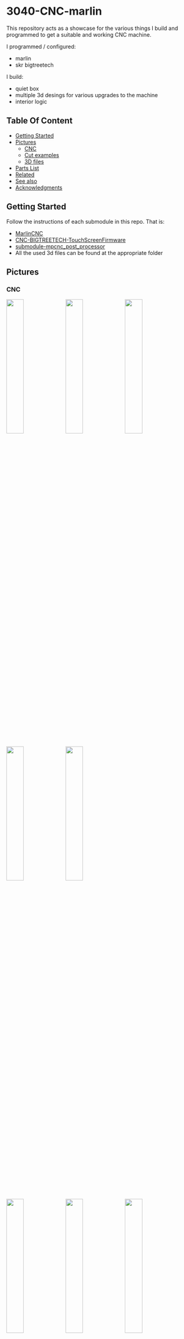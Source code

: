 # 3040-CNC-marlin
This repository acts as a showcase for the various things I build and programmed to get a suitable and working CNC machine.

I programmed / configured:
- marlin
- skr bigtreetech

I build:
- quiet box
- multiple 3d desings for various upgrades to the machine
- interior logic


## Table Of Content

- [Getting Started](#getting-started)
- [Pictures](#pictures)
    - [CNC](#cnc)
    - [Cut examples](#cut-examples)
    - [3D files](#3d-files)
- [Parts List](#parts-list)
- [Related](#related)
- [See also](#see-also)
- [Acknowledgments](#acknowledgments)

## Getting Started

Follow the instructions of each submodule in this repo. That is:
* [MarlinCNC](https://github.com/thob97/MarlinCNC) 
* [CNC-BIGTREETECH-TouchScreenFirmware ](https://github.com/thob97/CNC-BIGTREETECH-TouchScreenFirmware)
* [submodule-mpcnc_post_processor](https://github.com/thob97/submodule-mpcnc_post_processor)
* All the used 3d files can be found at the appropriate folder

## Pictures

### CNC
<p float="left">
    <img src="./pictures/0_1.jpeg"  width="30%" height="30%">
    <img src="./pictures/0_2.jpeg"  width="30%" height="30%">
    <img src="./pictures/0_3.jpeg"  width="30%" height="30%">
    <img src="./pictures/0_4.jpeg"  width="30%" height="30%">
    <img src="./pictures/0_5.jpeg"  width="30%" height="30%">
</p>
<p float="left">
    <img src="./pictures/1_1.jpeg"  width="30%" height="30%">
    <img src="./pictures/1_2.jpeg"  width="30%" height="30%">
    <img src="./pictures/1_3.jpeg"  width="30%" height="30%">
    <img src="./pictures/1_4.jpeg"  width="30%" height="30%">
    <img src="./pictures/1_5.jpeg"  width="30%" height="30%">
    <img src="./pictures/1_6.jpeg"  width="30%" height="30%">
    <img src="./pictures/1_7.jpeg"  width="30%" height="30%">
</p>
<p float="left">
    <img src="./pictures/2_1.jpeg"  width="30%" height="30%">
    <img src="./pictures/2_2.jpeg"  width="30%" height="30%">
    <img src="./pictures/2_3.jpeg"  width="30%" height="30%">
    <img src="./pictures/2_4.jpeg"  width="30%" height="30%">
    <img src="./pictures/2_5.jpeg"  width="30%" height="30%">
    <img src="./pictures/2_6.jpeg"  width="30%" height="30%">
    <img src="./pictures/2_7.jpeg"  width="30%" height="30%">
    <img src="./pictures/2_8.jpeg"  width="30%" height="30%">
</p>
<p float="left">
    <img src="./pictures/3_1.jpeg"  width="30%" height="30%">
    <img src="./pictures/3_2.jpeg"  width="30%" height="30%">
    <img src="./pictures/3_3.jpeg"  width="30%" height="30%">
    <img src="./pictures/3_4.jpeg"  width="30%" height="30%">
</p>


### Cut examples
<p float="left">
    <img src="./pictures/4_1.jpeg"  width="30%" height="30%">
</p>
<p float="left">
    <img src="./pictures/5_1.JPG"  width="30%" height="30%">
    <img src="./pictures/5_2.JPG"  width="30%" height="30%">
    <img src="./pictures/5_3.JPG"  width="30%" height="30%">
    <img src="./pictures/5_4.JPG"  width="30%" height="30%">
</p>
<p float="left">
    <img src="./pictures/6_1.JPG"  width="30%" height="30%">
    <img src="./pictures/6_2.JPG"  width="30%" height="30%">
    <img src="./pictures/6_3.JPG"  width="30%" height="30%">
</p>
<p float="left">
    <img src="./pictures/7_1.jpg"  width="30%" height="30%">
    <img src="./pictures/7_2.jpg"  width="30%" height="30%">
    <img src="./pictures/7_3.jpg"  width="30%" height="30%">
</p>
<p float="left">
    <img src="./pictures/dog1.jpeg"  width="30%" height="25%">
    <img src="./pictures/dog2.jpeg"  width="30%" height="25%">
    <img src="./pictures/dog3.jpeg"  width="30%" height="25%">
</p>

### 3D files
<p float="left">
    <img src="./pictures/3d_pics/1.PNG"  width="30%" height="25%">
    <img src="./pictures/3d_pics/2.PNG"  width="30%" height="25%">
    <img src="./pictures/3d_pics/3.PNG"  width="30%" height="25%">
    <img src="./pictures/3d_pics/4.PNG"  width="30%" height="25%">
    <img src="./pictures/3d_pics/5.PNG"  width="30%" height="25%">
    <img src="./pictures/3d_pics/6.PNG"  width="30%" height="25%">
    <img src="./pictures/3d_pics/7.PNG"  width="30%" height="25%">
    <img src="./pictures/3d_pics/8.PNG"  width="30%" height="25%">
    <img src="./pictures/3d_pics/9.PNG"  width="30%" height="25%">
    <img src="./pictures/3d_pics/10.PNG"  width="30%" height="25%">
    <img src="./pictures/3d_pics/11.PNG"  width="30%" height="25%">
    <img src="./pictures/3d_pics/12.PNG"  width="30%" height="25%">
    <img src="./pictures/3d_pics/13.PNG"  width="30%" height="25%">
    <img src="./pictures/3d_pics/14.PNG"  width="30%" height="25%">
    <img src="./pictures/3d_pics/15.PNG"  width="30%" height="25%">
    <img src="./pictures/3d_pics/16.PNG"  width="30%" height="25%">
    <img src="./pictures/3d_pics/17.PNG"  width="30%" height="25%">
    <img src="./pictures/3d_pics/18.PNG"  width="30%" height="25%">
</p>


## Parts List
- Chinese 3040 CNC
- [TMC2208 Motor Drivers](https://www.amazon.de/-/en/gp/product/B07THJFXQP/ref=ppx_yo_dt_b_search_asin_title?ie=UTF8&psc=1)
- [SKR E3 DIP V1 32bit board & TFT35 V3.0 Screen](https://www.amazon.de/-/en/gp/product/B07ZKP1FB3/ref=ppx_yo_dt_b_search_asin_title?ie=UTF8&psc=1)
- [Spindel Controller](https://www.amazon.de/dp/B07Z94FZSQ?psc=1&ref=ppx_yo2ov_dt_b_product_details)
- [48V 300W Spindle](https://www.amazon.de/dp/B09N36KWRH?psc=1&ref=ppx_yo2ov_dt_b_product_details)
- [48V 480W Spindel & Motor Powersupply](https://www.amazon.de/-/en/gp/product/B084KYD2TL/ref=ppx_yo_dt_b_search_asin_title?ie=UTF8&psc=1)
- [24V 120W Board & LCD Powersupply](https://www.amazon.de/-/en/gp/product/B01D8FM3W6/ref=ppx_yo_dt_b_search_asin_title?ie=UTF8&psc=1)
- [Endstops / Switches](https://de.aliexpress.com/item/32970156247.html?spm=a2g0o.order_detail.order_detail_item.3.453b6368wVEAgS&gatewayAdapt=glo2deu)

## Related
* [3040 CNC Marlin](https://github.com/thob97/3040-CNC-marlin.git)
* [CNC-BIGTREETECH-TouchScreenFirmware](https://github.com/thob97/CNC-BIGTREETECH-TouchScreenFirmware.git)
* [MarlinCNC](https://github.com/thob97/MarlinCNC.git)
* [submodule-mpcnc_post_processor](https://github.com/thob97/submodule-mpcnc_post_processor.git)


## See also
You may also be interested in the following projects:
* [3D printed beamer](https://github.com/thob97/3d_printed_beamer.git)
* [Custom 10 inch server rack](https://github.com/thob97/custom_10_inch_server_rack.git)
* [QMK firmware for bm40hsrgb Keyboard in Neo Bone Layout](https://github.com/thob97/qmk_firmware_bm40hsrgb_v2_Neo_Bone.git)

## Acknowledgments

* https://github.com/MarlinFirmware/Marlin
* https://github.com/jeffeb3/BIGTREETECH-TouchScreenFirmware
* https://github.com/V1EngineeringInc/BIGTREETECH-TouchScreenFirmware
* https://github.com/bigtreetech/BIGTREETECH-TouchScreenFirmware
* https://github.com/flyfisher604/mpcnc_post_processor
